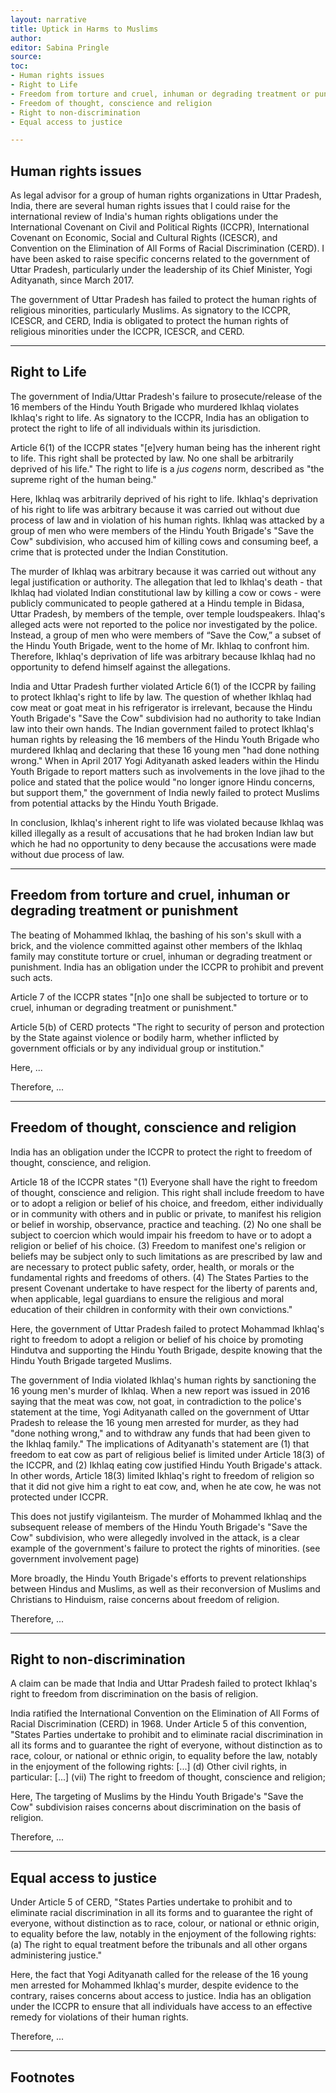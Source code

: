 ```yaml
---
layout: narrative
title: Uptick in Harms to Muslims
author:
editor: Sabina Pringle
source:
toc:
- Human rights issues
- Right to Life
- Freedom from torture and cruel, inhuman or degrading treatment or punishment
- Freedom of thought, conscience and religion
- Right to non-discrimination
- Equal access to justice

---
```


<!-- ## Facts

As previously noted, Yogi Adityanath’s Hindu Youth Brigade promotes Hindutva through, among other acts, reconverting Muslims/Christians to Hinduism, preventing relationships between Hindu girls and Muslim boys, and the protection of cows.

On September 28, 2015, members of a Hindu temple in Bidasa, Uttar Pradesh announced over temple loudspeakers that a local Muslim man (Mohammed Ikhlaq): (1) had killed cows (sacred in Hinduism, and protected under the Indian Constitution), (2) had left cow remains at an electrical transformer on a central street near his home, and (3) had cow meat in his refrigerator. Although those acts would be subject to up to seven-years’ imprisonment if reported to the police, a group of men who were members of “Save the Cow,” a subset of the Hindu Youth Brigade, went to the home of Mr. Ikhlaq to confront him.

The men beat him over the head with a sewing machine, dragged him down 14 cement steps, and left him dying at the electrical transformer in the street in front of his home. They beat other members of the Ikhlaq family, bashing the skull of Mr. Ikhlaq’s son with a brick, and leaving him in critical condition. According to Mrs. Ikhlaq, some among the Save the Cow vigilantes had screamed, “Kill them,” on entering the Ikhlaq home. Police later stated that there was no evidence of any animal remains being left in a public space, and that the meat found in the Ikhlaq home was goat, and not cow. Those arrested for Mr. Ikhlaq’s murder included the son of a BJP politician; all were members of the Hindu Youth Brigade’s “Save the Cow” subdivision. A local leader of the Hindu Youth Brigade noted that Mr. Ikhlaq had encouraged any harm to himself by killing a cow, and that his death was accidental – things happen when a mob is angry, and no one in the mob is to blame if Mr. Ikhlaq fell while being jostled; they only intended to slap him around.

In May 2016, a new report was issued saying that the meat that had proven under testing in October to be goat was, in fact, cow. Yogi Adityanath called on the government of Uttar Pradesh to recognize its mistake, and release the 16 young men arrested for murder, as they had “done nothing wrong.” Yogi Adityanath also called for any funds that had been given to the Ikhlaq family to be withdrawn.

In March 2017, after the BJP had won 308 of the 403 parliamentary seats in Uttar Pradesh, the Prime Minister of India (Narendra Modi) named Yogi Adityanath Chief Minister (the equivalent of governor) of Uttar Pradesh. Leaders of the Hindu Youth Brigade stated that they would be freer to engage in their work with Yogi Adityanath in charge. After a young couple was “roughed up” by a crowd for involvement in love jihad in early April 2017, Yogi Adityanath asked leaders within the Hindu Youth Brigade to report matters to the police, stating that the police would no longer ignore Hindu concerns, but support them.

---

-->

## Human rights issues

As legal advisor for a group of human rights organizations in Uttar Pradesh, India, there are several human rights issues that I could raise for the international review of India's human rights obligations under the International Covenant on Civil and Political Rights (ICCPR), International Covenant on Economic, Social and Cultural Rights (ICESCR), and Convention on the Elimination of All Forms of Racial Discrimination (CERD). I have been asked to raise specific concerns related to the government of Uttar Pradesh, particularly under the leadership of its Chief Minister, Yogi Adityanath, since March 2017.

The government of Uttar Pradesh has failed to protect the human rights of religious minorities, particularly Muslims. As signatory to the ICCPR, ICESCR, and CERD, India is obligated to protect the human rights of religious minorities under the ICCPR, ICESCR, and CERD.

---

## Right to Life

The government of India/Uttar Pradesh's failure to prosecute/release of the 16 members of the Hindu Youth Brigade who murdered Ikhlaq violates Ikhlaq's right to life. As signatory to the ICCPR, India has an obligation to protect the right to life of all individuals within its jurisdiction.

Article 6(1) of the ICCPR states "[e]very human being has the inherent right to life. This right shall be protected by law. No one shall be arbitrarily deprived of his life." The right to life is a *jus cogens* norm, described as "the supreme right of the human being."

Here, Ikhlaq was arbitrarily deprived of his right to life. Ikhlaq's deprivation of his right to life was arbitrary because it was carried out without due process of law and in violation of his human rights. Ikhlaq was attacked by a group of men who were members of the Hindu Youth Brigade's "Save the Cow" subdivision, who accused him of killing cows and consuming beef, a crime that is protected under the Indian Constitution.

The murder of Ikhlaq was arbitrary because it was carried out without any legal justification or authority. The allegation that led to Ikhlaq's death - that Ikhlaq had violated Indian constitutional law by killing a cow or cows - were publicly communicated to people gathered at a Hindu temple in Bidasa, Uttar Pradesh, by members of the temple, over temple loudspeakers. Ihlaq's alleged acts were not reported to the police nor investigated by the police. Instead, a group of men who were members of “Save the Cow,” a subset of the Hindu Youth Brigade, went to the home of Mr. Ikhlaq to confront him. Therefore, Ikhlaq's deprivation of life was arbitrary because Ikhlaq had no opportunity to defend himself against the allegations.  

India and Uttar Pradesh further violated Article 6(1) of the ICCPR by failing to protect Ikhlaq's right to life by law. The question of whether Ikhlaq had cow meat or goat meat in his refrigerator is irrelevant, because the Hindu Youth Brigade's "Save the Cow" subdivision had no authority to take Indian law into their own hands. The Indian government failed to protect Ikhlaq's human rights by releasing the 16 members of the Hindu Youth Brigade who murdered Ikhlaq and declaring that these 16 young men "had done nothing wrong." When in April 2017 Yogi Adityanath asked leaders within the Hindu Youth Brigade to report matters such as involvements in the love jihad to the police and stated that the police would "no longer ignore Hindu concerns, but support them," the government of India newly failed to protect Muslims from potential attacks by the Hindu Youth Brigade.

In conclusion, Ikhlaq's inherent right to life was violated because Ikhlaq was killed illegally as a result of accusations that he had broken Indian law but which he had no opportunity to deny because the accusations were made without due process of law.

---

## Freedom from torture and cruel, inhuman or degrading treatment or punishment

The beating of Mohammed Ikhlaq, the bashing of his son's skull with a brick, and the violence committed against other members of the Ikhlaq family may constitute torture or cruel, inhuman or degrading treatment or punishment. India has an obligation under the ICCPR to prohibit and prevent such acts.

Article 7 of the ICCPR states "[n]o one shall be subjected to torture or to cruel, inhuman or degrading treatment or punishment."

Article 5(b) of CERD protects "The right to security of person and protection by the State against violence or bodily harm, whether inflicted by government officials or by any individual group or institution."

Here, ... <!-- "The men beat him over the head with a sewing machine, dragged him down 14 cement steps, and left him dying at the electrical transformer in the street in front of his home. They beat other members of the Ikhlaq family, bashing the skull of Mr. Ikhlaq’s son with a brick, and leaving him in critical condition. According to Mrs. Ikhlaq, some among the Save the Cow vigilantes had screamed, “Kill them,” on entering the Ikhlaq home. Police later stated that there was no evidence of any animal remains being left in a public space, and that the meat found in the Ikhlaq home was goat, and not cow. Those arrested for Mr. Ikhlaq’s murder included the son of a BJP politician; all were members of the Hindu Youth Brigade’s “Save the Cow” subdivision. A local leader of the Hindu Youth Brigade noted that Mr. Ikhlaq had encouraged any harm to himself by killing a cow, and that his death was accidental – things happen when a mob is angry, and no one in the mob is to blame if Mr. Ikhlaq fell while being jostled; they only intended to slap him around."-->

Therefore, ...

---

## Freedom of thought, conscience and religion

India has an obligation under the ICCPR to protect the right to freedom of thought, conscience, and religion.

Article 18 of the ICCPR states "(1) Everyone shall have the right to freedom of thought, conscience and religion. This right shall include freedom to have or to adopt a religion or belief of his choice, and freedom, either individually or in community with others and in public or private, to manifest his religion or belief in worship, observance, practice and teaching. (2) No one shall be subject to coercion which would impair his freedom to have or to adopt a religion or belief of his choice. (3) Freedom to manifest one's religion or beliefs may be subject only to such limitations as are prescribed by law and are necessary to protect public safety, order, health, or morals or the fundamental rights and freedoms of others. (4) The States Parties to the present Covenant undertake to have respect for the liberty of parents and, when applicable, legal guardians to ensure the religious and moral education of their children in conformity with their own convictions."

Here, the government of Uttar Pradesh failed to protect Mohammad Ikhlaq's right to freedom to adopt a religion or belief of his choice by promoting Hindutva and supporting the Hindu Youth Brigade, despite knowing that the Hindu Youth Brigade targeted Muslims.

The government of India violated Ikhlaq's human rights by sanctioning the 16 young men's murder of Ikhlaq. When a new report was issued in 2016 saying that the meat was cow, not goat, in contradiction to the police's statement at the time, Yogi Adityanath called on the government of Uttar Pradesh to release the 16 young men arrested for murder, as they had "done nothing wrong," and to withdraw any funds that had been given to the Ikhlaq family." The implications of Adityanath's statement are (1) that freedom to eat cow as part of religious belief is limited under Article 18(3) of the ICCPR, and (2) Ikhlaq eating cow justified Hindu Youth Brigade's attack. In other words, Article 18(3) limited Ikhlaq's right to freedom of religion so that it did not give him a right to eat cow, and, when he ate cow, he was not protected under ICCPR.

This does not justify vigilanteism. The murder of Mohammed Ikhlaq and the subsequent release of members of the Hindu Youth Brigade's "Save the Cow" subdivision, who were allegedly involved in the attack, is a clear example of the government's failure to protect the rights of minorities. (see government involvement page)

More broadly, the Hindu Youth Brigade's efforts to prevent relationships between Hindus and Muslims, as well as their reconversion of Muslims and Christians to Hinduism, raise concerns about freedom of religion.

Therefore, ...

---

## Right to non-discrimination

A claim can be made that India and Uttar Pradesh failed to protect Ikhlaq's right to freedom from discrimination on the basis of religion.

India ratified the International Convention on the Elimination of All Forms of Racial Discrimination (CERD) in 1968. Under Article 5 of this convention, "States Parties undertake to prohibit and to eliminate racial discrimination in all its forms and to guarantee the right of everyone, without distinction as to race, colour, or national or ethnic origin, to equality before the law, notably in the enjoyment of the following rights: [...] (d) Other civil rights, in particular: [...] (vii) The right to freedom of thought, conscience and religion;

Here, The targeting of Muslims by the Hindu Youth Brigade's "Save the Cow" subdivision raises concerns about discrimination on the basis of religion.

Therefore, ...

---

## Equal access to justice

Under Article 5 of CERD, "States Parties undertake to prohibit and to eliminate racial discrimination in all its forms and to guarantee the right of everyone, without distinction as to race, colour, or national or ethnic origin, to equality before the law, notably in the enjoyment of the following rights: (a) The right to equal treatment before the tribunals and all other organs administering justice."

Here, the fact that Yogi Adityanath called for the release of the 16 young men arrested for Mohammed Ikhlaq's murder, despite evidence to the contrary, raises concerns about access to justice. India has an obligation under the ICCPR to ensure that all individuals have access to an effective remedy for violations of their human rights.

Therefore, ...

---

## Footnotes
